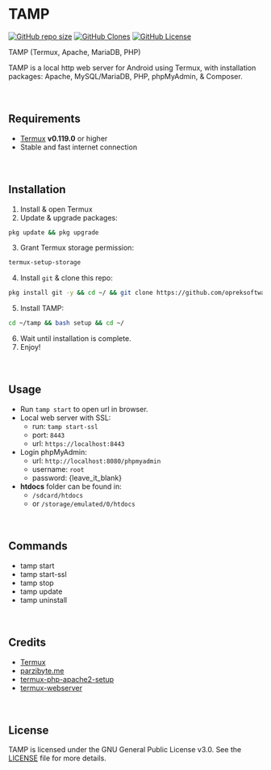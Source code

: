 # TAMP

[![GitHub repo size](https://img.shields.io/github/repo-size/sekedus/tamp?label=Size)](https://github.com/sekedus/tamp) [![GitHub Clones](https://img.shields.io/badge/dynamic/json?color=success&label=Clone&query=count&url=https://gist.githubusercontent.com/sekedus/0f5fd62474258fa66560be80b6bf9904/raw/clone.json)](https://github.com/MShawon/github-clone-count-badge) [![GitHub License](https://img.shields.io/github/license/sekedus/tamp?label=License)](https://github.com/sekedus/tamp/blob/main/LICENSE)

TAMP (Termux, Apache, MariaDB, PHP)

TAMP is a local http web server for Android using Termux, with installation packages: Apache, MySQL/MariaDB, PHP, phpMyAdmin, & Composer.

ㅤ
## Requirements

- [Termux](https://github.com/termux/termux-app/releases/latest) **v0.119.0** or higher
- Stable and fast internet connection

ㅤ
## Installation

1. Install & open Termux
2. Update & upgrade packages: 
```bash
pkg update && pkg upgrade
```
3. Grant Termux storage permission: 
```bash
termux-setup-storage
```
4. Install `git` & clone this repo: 
```bash
pkg install git -y && cd ~/ && git clone https://github.com/opreksoftware/tamp.git
```
5. Install TAMP: 
```bash
cd ~/tamp && bash setup && cd ~/
```
6. Wait until installation is complete.
7. Enjoy!

ㅤ
## Usage

- Run `tamp start` to open url in browser.
- Local web server with SSL:
  * run: `tamp start-ssl`
  * port: `8443`
  * url: `https://localhost:8443`
- Login phpMyAdmin:
  * url: `http://localhost:8080/phpmyadmin`
  * username: `root`
  * password: {leave_it_blank}
- **htdocs** folder can be found in:
  * `/sdcard/htdocs`
  * or `/storage/emulated/0/htdocs`

ㅤ
## Commands

- tamp start
- tamp start-ssl
- tamp stop
- tamp update
- tamp uninstall

ㅤ
## Credits

- [Termux](https://github.com/termux/termux-app)
- [parzibyte.me](https://parzibyte.me/blog/en/2019/04/28/install-apache-php-7-android-termux/)
- [termux-php-apache2-setup](https://github.com/gungunpriatna/termux-php-apache2-setup)
- [termux-webserver](https://github.com/HadiKhoirudin/termux-webserver)

ㅤ
## License

TAMP is licensed under the GNU General Public License v3.0. See the [LICENSE](https://github.com/sekedus/tamp/blob/main/LICENSE) file for more details.
